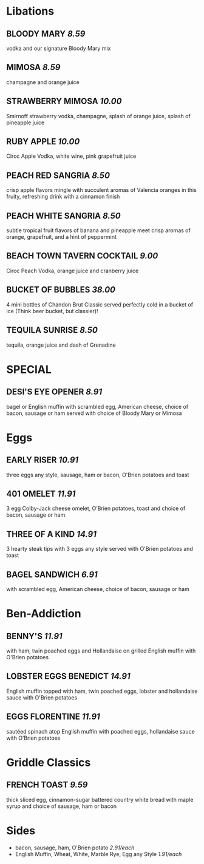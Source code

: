 # Libations

## BLOODY MARY *8.59*
vodka and our signature Bloody Mary mix

## MIMOSA *8.59*
champagne and orange juice

## STRAWBERRY MIMOSA *10.00*
Smirnoff strawberry vodka, champagne, splash of orange juice, splash of pineapple juice

## RUBY APPLE *10.00*
Ciroc Apple Vodka, white wine, pink grapefruit juice 

## PEACH RED SANGRIA *8.50*
crisp apple flavors mingle with succulent aromas of Valencia oranges in this fruity, refreshing drink with a cinnamon finish

## PEACH WHITE SANGRIA *8.50*
subtle tropical fruit flavors of banana and pineapple meet crisp aromas of orange, grapefruit, and a hint of peppermint

## BEACH TOWN TAVERN COCKTAIL *9.00*
Ciroc Peach Vodka, orange juice and cranberry juice

## BUCKET OF BUBBLES *38.00*
4 mini bottles of Chandon Brut Classic served perfectly cold in a bucket of ice (Think beer bucket, but classier)! 

## TEQUILA SUNRISE *8.50*
tequila, orange juice and dash of Grenadine


# SPECIAL

## DESI'S EYE OPENER *8.91*
bagel or English muffin with scrambled egg, American cheese, choice of bacon, sausage or ham served with choice of Bloody Mary or Mimosa


# Eggs

## EARLY RISER *10.91*
three eggs any style, sausage, ham or bacon, O'Brien potatoes and toast

## 401 OMELET *11.91*
3 egg Colby-Jack cheese omelet, O’Brien potatoes, toast and choice of bacon, sausage or ham

## THREE OF A KIND *14.91*
3 hearty steak tips with 3 eggs any style served with O'Brien potatoes and toast

## BAGEL SANDWICH *6.91*
with scrambled egg, American cheese, choice of bacon, sausage or ham


# Ben-Addiction

## BENNY'S *11.91*
with ham, twin poached eggs and Hollandaise on grilled English muffin with O'Brien potatoes

## LOBSTER EGGS BENEDICT *14.91*
English muffin topped with ham, twin poached eggs, lobster and hollandaise sauce with O'Brien potatoes

## EGGS FLORENTINE *11.91*
sautéed spinach atop English muffin with poached eggs, hollandaise sauce with O’Brien potatoes


# Griddle Classics

## FRENCH TOAST *9.59*
thick sliced egg, cinnamon-sugar battered country white bread with maple syrup and choice of sausage, ham or bacon


# Sides
* bacon, sausage, ham, O'Brien potato *2.91/each*
* English Muffin, Wheat, White, Marble Rye, Egg any Style *1.91/each*
